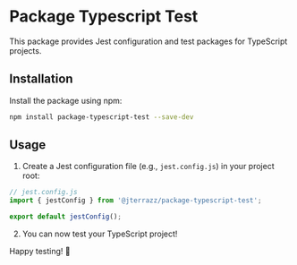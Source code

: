 # Package Typescript Test

This package provides Jest configuration and test packages for TypeScript projects.

## Installation

Install the package using npm:

```bash
npm install package-typescript-test --save-dev
```

## Usage

1. Create a Jest configuration file (e.g., `jest.config.js`) in your project root:

```javascript
// jest.config.js
import { jestConfig } from '@jterrazz/package-typescript-test';

export default jestConfig();
```

2. You can now test your TypeScript project!

Happy testing! 🚀
